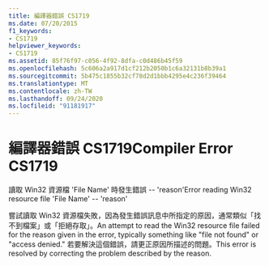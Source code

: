 ```yaml
---
title: 編譯器錯誤 CS1719
ms.date: 07/20/2015
f1_keywords:
- CS1719
helpviewer_keywords:
- CS1719
ms.assetid: 85f76f97-c056-4f92-8dfa-c0d486b45f59
ms.openlocfilehash: 5c606a2a917d1cf212b2050b1c6a32131b8b39a1
ms.sourcegitcommit: 5b475c1855b32cf78d2d1bbb4295e4c236f39464
ms.translationtype: MT
ms.contentlocale: zh-TW
ms.lasthandoff: 09/24/2020
ms.locfileid: "91181917"
---
```

# <a name="compiler-error-cs1719"></a><span data-ttu-id="f03eb-102">編譯器錯誤 CS1719</span><span class="sxs-lookup"><span data-stu-id="f03eb-102">Compiler Error CS1719</span></span>

<span data-ttu-id="f03eb-103">讀取 Win32 資源檔 'File Name' 時發生錯誤 -- 'reason'</span><span class="sxs-lookup"><span data-stu-id="f03eb-103">Error reading Win32 resource file 'File Name' -- 'reason'</span></span>  
  
 <span data-ttu-id="f03eb-104">嘗試讀取 Win32 資源檔失敗，因為發生錯誤訊息中所指定的原因，通常類似「找不到檔案」或「拒絕存取」。</span><span class="sxs-lookup"><span data-stu-id="f03eb-104">An attempt to read the Win32 resource file failed for the reason given in the error, typically something like "file not found" or "access denied."</span></span> <span data-ttu-id="f03eb-105">若要解決這個錯誤，請更正原因所描述的問題。</span><span class="sxs-lookup"><span data-stu-id="f03eb-105">This error is resolved by correcting the problem described by the reason.</span></span>
